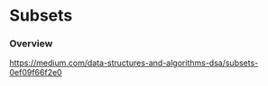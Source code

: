# Subsets

### Overview

https://medium.com/data-structures-and-algorithms-dsa/subsets-0ef09f66f2e0
